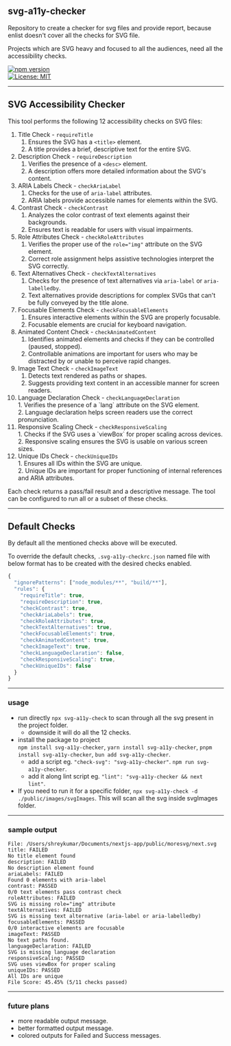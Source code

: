 ## **svg-a11y-checker**

Repository to create a checker for svg files and provide report, because enlist doesn't cover all the checks for SVG file.

Projects which are SVG heavy and focused to all the audiences, need all the accessibility checks.

[![npm version](https://badge.fury.io/js/svg-a11y-checker.svg)](https://badge.fury.io/js/svg-a11y-checker)  
[![License: MIT](https://img.shields.io/badge/License-MIT-yellow.svg)](https://opensource.org/licenses/MIT)

---

## **SVG Accessibility Checker**

This tool performs the following 12 accessibility checks on SVG files:

1.  Title Check - `requireTitle`
    1.  Ensures the SVG has a `<title>` element.
    2.  A title provides a brief, descriptive text for the entire SVG.
2.  Description Check - `requireDescription`
    1.  Verifies the presence of a `<desc>` element.
    2.  A description offers more detailed information about the SVG's content.
3.  ARIA Labels Check - `checkAriaLabel`
    1.  Checks for the use of `aria-label` attributes.
    2.  ARIA labels provide accessible names for elements within the SVG.
4.  Contrast Check - `checkContrast`
    1.  Analyzes the color contrast of text elements against their backgrounds.
    2.  Ensures text is readable for users with visual impairments.
5.  Role Attributes Check - `checkRoleAttributes`
    1.  Verifies the proper use of the `role="img"` attribute on the SVG element.
    2.  Correct role assignment helps assistive technologies interpret the SVG correctly.
6.  Text Alternatives Check - `checkTextAlternatives`
    1.  Checks for the presence of text alternatives via `aria-label` or `aria-labelledby`.
    2.  Text alternatives provide descriptions for complex SVGs that can't be fully conveyed by the title alone.
7.  Focusable Elements Check - `checkFocusableElements`
    1.  Ensures interactive elements within the SVG are properly focusable.
    2.  Focusable elements are crucial for keyboard navigation.
8.  Animated Content Check - `checkAnimatedContent`
    1.  Identifies animated elements and checks if they can be controlled (paused, stopped).
    2.  Controllable animations are important for users who may be distracted by or unable to perceive rapid changes.
9.  Image Text Check - `checkImageText`
    1.  Detects text rendered as paths or shapes.
    2.  Suggests providing text content in an accessible manner for screen readers.
10.  Language Declaration Check - `checkLanguageDeclaration`  
    1\. Verifies the presence of a \`lang\` attribute on the SVG element.  
    2\. Language declaration helps screen readers use the correct pronunciation.
11.  Responsive Scaling Check - `checkResponsiveScaling`  
    1\. Checks if the SVG uses a \`viewBox\` for proper scaling across devices.  
    2\. Responsive scaling ensures the SVG is usable on various screen sizes.
12.  Unique IDs Check - `checkUniqueIDs`  
    1\. Ensures all IDs within the SVG are unique.  
    2\. Unique IDs are important for proper functioning of internal references and ARIA attributes.

Each check returns a pass/fail result and a descriptive message. The tool can be configured to run all or a subset of these checks.

---

## Default Checks

By default all the mentioned checks above will be executed.

To override the default checks, `.svg-a11y-checkrc.json` named file with below format has to be created with the desired checks enabled.

```javascript
{
  "ignorePatterns": ["node_modules/**", "build/**"],
  "rules": {
    "requireTitle": true,
    "requireDescription": true,
    "checkContrast": true,
    "checkAriaLabels": true,
    "checkRoleAttributes": true,
    "checkTextAlternatives": true,
    "checkFocusableElements": true,
    "checkAnimatedContent": true,
    "checkImageText": true,
    "checkLanguageDeclaration": false,
    "checkResponsiveScaling": true,
    "checkUniqueIDs": false
  }
}
```

---

### **usage**

*   run directly `npx svg-a11y-check` to scan through all the svg present in the project folder.
    *   downside it will do all the 12 checks.
*   install the package to project  
    `npm install svg-a11y-checker`, `yarn install svg-a11y-checker`, `pnpm install svg-a11y-checker`, `bun add svg-a11y-checker`.
    *   add a script eg. `"check-svg": "svg-a11y-checker"`. `npm run svg-a11y-checker`.
    *   add it along lint script eg. `"lint": "svg-a11y-checker && next lint"`. 
*   If you need to run it for a specific folder, `npx svg-a11y-check -d ./public/images/svgImages`. This will scan all the svg inside svgImages folder.

---

### sample output

```plaintext
File: /Users/shreykumar/Documents/nextjs-app/public/moresvg/next.svg
title: FAILED
No title element found
description: FAILED
No description element found
ariaLabels: FAILED
Found 0 elements with aria-label
contrast: PASSED
0/0 text elements pass contrast check
roleAttributes: FAILED
SVG is missing role="img" attribute
textAlternatives: FAILED
SVG is missing text alternative (aria-label or aria-labelledby)
focusableElements: PASSED
0/0 interactive elements are focusable
imageText: PASSED
No text paths found.
languageDeclaration: FAILED
SVG is missing language declaration
responsiveScaling: PASSED
SVG uses viewBox for proper scaling
uniqueIDs: PASSED
All IDs are unique
File Score: 45.45% (5/11 checks passed)
```

---

### future plans

*   more readable output message.
*   better formatted output message.
*   colored outputs for Failed and Success messages.